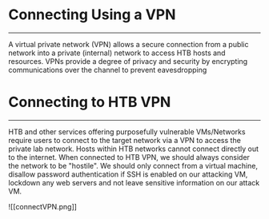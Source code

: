 # Connecting Using a VPN
---
A virtual private network (VPN) allows a secure connection from a public network into a private (internal) network to access HTB hosts and resources. VPNs provide a degree of privacy and security by encrypting communications over the channel to prevent eavesdropping

# Connecting to HTB VPN
---
HTB and other services offering purposefully vulnerable VMs/Networks require users to connect to the target network via a VPN to access the private lab network. Hosts within HTB networks cannot connect directly out to the internet. When connected to HTB VPN, we should always consider the network to be "hostile". We should only connect from a virtual machine, disallow password authentication if SSH is enabled on our attacking VM, lockdown any web servers and not leave sensitive information on our attack VM.

![[connectVPN.png]]
